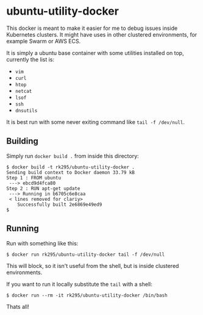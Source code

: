 ubuntu-utility-docker
=====================

This docker is meant to make it easier for me to debug issues inside Kubernetes clusters. It might have uses in other clustered environments, for example Swarm or AWS ECS.

It is simply a ubuntu base container with some utilities installed on top, currently the list is:

* `vim`
* `curl`
* `htop`
* `netcat`
* `lsof`
* `ssh `
* `dnsutils`

It is best run with some never exiting command like `tail -f /dev/null`.

## Building

Simply run `docker build .` from inside this directory:

    $ docker build -t rk295/ubuntu-utility-docker .
    Sending build context to Docker daemon 33.79 kB
    Step 1 : FROM ubuntu
     ---> ebcd9d4fca80
    Step 2 : RUN apt-get update
     ---> Running in b6705c6e8caa
     < lines removed for clariy>
        Successfully built 2e6869e49ed9
    $

## Running

Run with something like this:

    $ docker run rk295/ubuntu-utility-docker tail -f /dev/null

This will block, so it isn't useful from the shell, but is inside clustered environments.

If you want to run it locally substitute the `tail` with a shell:

    $ docker run --rm -it rk295/ubuntu-utility-docker /bin/bash

Thats all!
